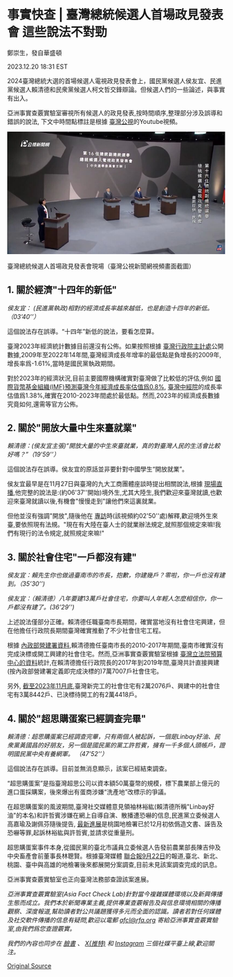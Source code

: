# 事實快查 | 臺灣總統候選人首場政見發表會 這些說法不對勁

鄭崇生，發自華盛頓

2023.12.20 18:31 EST

2024臺灣總統大選的首場候選人電視政見發表會上，國民黨候選人侯友宜、民進黨候選人賴清德和民衆黨候選人柯文哲交鋒辯論。但候選人們的一些論述，與事實有出入。

亞洲事實查覈實驗室審視所有候選人的政見發表,按時間順序,整理部分涉及誤導和錯誤的說法, 下文中時間點標註是根據 [臺灣公視](https://www.youtube.com/watch?v=Uu0abOLw5bs)的Youtube視頻。

![臺灣總統候選人首場政見發表會現場（臺灣公視新聞網視頻畫面截圖）](images/COHYGSAIYF2355AC52KLMHCBKA.png)

臺灣總統候選人首場政見發表會現場（臺灣公視新聞網視頻畫面截圖）

## 1. 關於經濟"十四年的新低"

*侯友宜： (民進黨執政)相對的經濟成長率越來越低，也是創造十四年的新低。（03’40’’）*

這個說法存在誤導。“十四年”新低的說法，要看怎麼算。

臺灣2023年經濟統計數據目前還沒有公佈。如果按照根據 [臺灣行政院主計處](https://nstatdb.dgbas.gov.tw/dgbasall/webMain.aspx?sys=100&funid=qryout&funid2=A018101010&outmode=8&ym=9700&ymt=11100&cycle=4&outkind=11&compmode=2&ratenm=%u5E74%u589E%u7387&fldlst=111111111111111&compmode=2&rr=q13644x&&rdm=R123084)公開數據,2009年至2022年14年間,臺灣經濟成長年增率的最低點是負增長的2009年,增長率爲-1.61%,當時是國民黨執政期間。

對於2023年的經濟狀況,目前主要國際機構確實對臺灣做了比較低的評估,例如 [國際貨幣基金組織(IMF)預測臺灣今年經濟成長率估值爲0.8%](https://www.imf.org/external/datamapper/NGDP_RPCH@WEO/OEMDC/ADVEC/WEOWORLD/TWN), [臺灣中經院](https://www.cier.edu.tw/news/detail/101917?returnUrl=%2F)的成長率估值爲1.38%,確實在2010-2023年間處於最低點。然而,2023年的經濟成長數據究竟如何,還需等官方公佈。

## 2. 關於"開放大量中生來臺就業"

*賴清德：(侯友宜主張)“開放大量的中生來臺就業，真的對臺灣人民的生活會比較好嗎？”（19’59’’）*

這個說法存在誤導。侯友宜的原話並非要針對中國學生“開放就業”。

侯友宜最早是在11月27日與臺灣的九大工商團體座談時提出相關說法,根據 [現場直播](https://www.youtube.com/watch?v=A7nYxjTNX_U),他完整的說法是:(約06'37''開始)境外生,尤其大陸生,我們歡迎來臺灣就讀,也歡迎來臺灣就讀以後,有機會"慢慢走到"讓他們來這裏就業。

但他並沒有強調"開放",隨後他在 [專訪](https://www.youtube.com/watch?v=U3F541UWi7Q)時(該視頻約02'50''處)解釋,歡迎境外生來臺,要依照現有法規。"現在有大陸在臺人士的就業辦法規定,就照那個規定來嘛!我們有現行的法令規定,就照規定來嘛!"

## 3. 關於社會住宅"一戶都沒有建"

*侯友宜：賴先生你也做過臺南市的市長，抱歉，你建幾戶？零啦，你一戶也沒有建到。（35’30’’)*

*侯友宜：（賴清德）八年要建13萬戶社會住宅，你要叫人年輕人怎麼相信你，你一戶都沒有建了。(36’29’’)*

上述說法僅部分正確。賴清德任職臺南市長期間，確實當地沒有社會住宅興建，但在他擔任行政院長期間臺灣確實推動了不少社會住宅工程。

根據 [內政部營建署資料](https://pip.moi.gov.tw/V3/B/SCRB0505.aspx),賴清德擔任臺南市長的2010-2017年期間,臺南市確實沒有完成決標或開工興建的社會住宅。然而,亞洲事實查覈實驗室根據 [臺灣立法院預算中心的資料](https://www.ly.gov.tw/Pages/ashx/File.ashx?FilePath=~/File/Attach/210879/File_19728142.pdf)統計,在賴清德擔任行政院長的2017年到2019年間,臺灣共計直接興建(按內政部營建署定義即完成決標的)7萬7007戶社會住宅。

另外, [截至2023年11月底](https://pip.moi.gov.tw/V3/B/SCRB0501.aspx?mode=7),臺灣新完工的社會住宅有2萬2076戶、興建中的社會住宅有3萬8442戶、已決標待開工的有2萬4418戶。

## 4. 關於"超思購蛋案已經調查完畢"

*賴清德：超思購蛋案已經調查完畢，只有兩個人被起訴，一個是Linbay好油、民衆黨黃國昌的好朋友，另一個是國民黨的黨工許哲賓，擁有一千多個人頭帳戶，證明國民黨中央有養網軍。 （47’52’’）*

這個說法存在誤導。目前並無消息顯示，該案已經結束調查。

“超思購蛋案”是指臺灣超思公司以資本額50萬臺幣的規模，標下農業部上億元的進口蛋採購案，後來爆出有蛋商涉嫌“洗產地”改標示的爭議。

在超思購蛋案的風波期間,臺灣社交媒體意見領袖林裕紘(賴清德所稱"Linbay好油"的本名)和許哲賓涉嫌在網上自導自演、散播遭恐嚇的信息,民進黨立委候選人高嘉瑜及謝佩芬隨後提告, [最新進展](https://www.cna.com.tw/news/asoc/202312080184.aspx)是桃園地檢署已於12月初依僞造文書、誣告及恐嚇等罪,起訴林裕紘與許哲賓,並請求從重量刑。

超思購蛋案事件本身,從國民黨的臺北市議員立委候選人告發前農業部長陳吉仲及中央畜產會前董事長林聰賢。根據臺灣媒體 [聯合報9月22日](https://udn.com/news/story/123729/7456638)的報道,臺北、新北、桃園、臺中與高雄的地檢署後來都展開分案調查,目前未見該案調查完成的訊息。

亞洲事實查覈實驗室也正向臺灣法務部查證該案進展。

*亞洲事實查覈實驗室(Asia Fact Check Lab)針對當今複雜媒體環境以及新興傳播生態而成立。我們本於新聞專業主義,提供專業查覈報告及與信息環境相關的傳播觀察、深度報道,幫助讀者對公共議題獲得多元而全面的認識。讀者若對任何媒體及社交軟件傳播的信息有疑問,歡迎以電郵* *afcl@rfa.org* *寄給亞洲事實查覈實驗室,由我們爲您查證覈實。*

*我們的內容也同步在*  [*臉書*](https://www.facebook.com/asiafactchecklabcn/)  *、*  [*X(推特)*](https://twitter.com/asiafactcheckcn)  *和*  [*Instagram*](https://www.instagram.com/asiafactchecklab/)  *三個社媒平臺上線,歡迎關注。*



[Original Source](https://www.rfa.org/mandarin/shishi-hecha/hc-12202023182507.html)